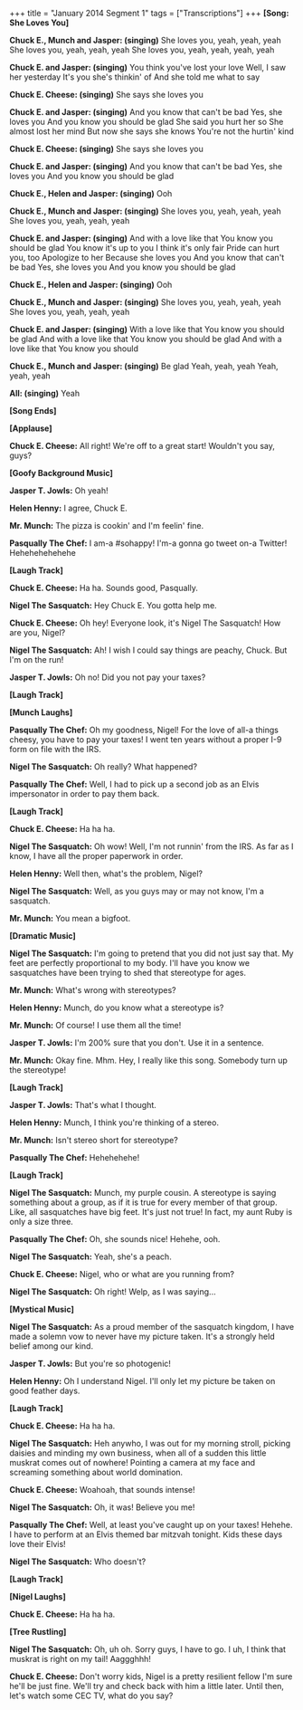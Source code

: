 +++
title = "January 2014 Segment 1"
tags = ["Transcriptions"]
+++
**[Song: She Loves You]**

**Chuck E., Munch and Jasper: (singing)**
She loves you, yeah, yeah, yeah
She loves you, yeah, yeah, yeah
She loves you, yeah, yeah, yeah, yeah

**Chuck E. and Jasper: (singing)**
You think you've lost your love
Well, I saw her yesterday
It's you she's thinkin' of
And she told me what to say

**Chuck E. Cheese: (singing)**
She says she loves you

**Chuck E. and Jasper: (singing)**
And you know that can't be bad
Yes, she loves you
And you know you should be glad
She said you hurt her so
She almost lost her mind
But now she says she knows
You're not the hurtin' kind

**Chuck E. Cheese: (singing)**
She says she loves you

**Chuck E. and Jasper: (singing)**
And you know that can't be bad
Yes, she loves you
And you know you should be glad

**Chuck E., Helen and Jasper: (singing)**
Ooh

**Chuck E., Munch and Jasper: (singing)**
She loves you, yeah, yeah, yeah
She loves you, yeah, yeah, yeah

**Chuck E. and Jasper: (singing)**
And with a love like that
You know you should be glad
You know it's up to you
I think it's only fair
Pride can hurt you, too
Apologize to her
Because she loves you
And you know that can't be bad
Yes, she loves you
And you know you should be glad

**Chuck E., Helen and Jasper: (singing)**
Ooh

**Chuck E., Munch and Jasper: (singing)**
She loves you, yeah, yeah, yeah
She loves you, yeah, yeah, yeah

**Chuck E. and Jasper: (singing)**
With a love like that
You know you should be glad
And with a love like that
You know you should be glad
And with a love like that
You know you should

**Chuck E., Munch and Jasper: (singing)**
Be glad
Yeah, yeah, yeah
Yeah, yeah, yeah

**All: (singing)**
Yeah

**[Song Ends]**

**[Applause]**

**Chuck E. Cheese:**
All right! We're off to a great start! Wouldn't you say, guys?

**[Goofy Background Music]**

**Jasper T. Jowls:**
Oh yeah!

**Helen Henny:**
I agree, Chuck E.

**Mr. Munch:**
The pizza is cookin' and I'm feelin' fine.

**Pasqually The Chef:**
I am-a #sohappy! I'm-a gonna go tweet on-a Twitter! Hehehehehehehe

**[Laugh Track]**

**Chuck E. Cheese:**
Ha ha. Sounds good, Pasqually.

**Nigel The Sasquatch:**
Hey Chuck E. You gotta help me.

**Chuck E. Cheese:**
Oh hey! Everyone look, it's Nigel The Sasquatch! How are you, Nigel?

**Nigel The Sasquatch:**
Ah! I wish I could say things are peachy, Chuck. But I'm on the run!

**Jasper T. Jowls:**
Oh no! Did you not pay your taxes?

**[Laugh Track]**

**[Munch Laughs]**

**Pasqually The Chef:**
Oh my goodness, Nigel! For the love of all-a things cheesy, you have to pay your taxes! I went ten years without a proper I-9 form on file with the IRS.

**Nigel The Sasquatch:**
Oh really? What happened?

**Pasqually The Chef:**
Well, I had to pick up a second job as an Elvis impersonator in order to pay them back.

**[Laugh Track]**

**Chuck E. Cheese:**
Ha ha ha.

**Nigel The Sasquatch:**
Oh wow! Well, I'm not runnin' from the IRS. As far as I know, I have all the proper paperwork in order.

**Helen Henny:**
Well then, what's the problem, Nigel?

**Nigel The Sasquatch:**
Well, as you guys may or may not know, I'm a sasquatch.

**Mr. Munch:**
You mean a bigfoot.

**[Dramatic Music]**

**Nigel The Sasquatch:**
I'm going to pretend that you did not just say that. My feet are perfectly proportional to my body. I'll have you know we sasquatches have been trying to shed that stereotype for ages.

**Mr. Munch:**
What's wrong with stereotypes?

**Helen Henny:**
Munch, do you know what a stereotype is?

**Mr. Munch:**
Of course! I use them all the time!

**Jasper T. Jowls:**
I'm 200% sure that you don't. Use it in a sentence.

**Mr. Munch:**
Okay fine. Mhm. Hey, I really like this song. Somebody turn up the stereotype!

**[Laugh Track]**

**Jasper T. Jowls:**
That's what I thought.

**Helen Henny:**
Munch, I think you're thinking of a stereo.

**Mr. Munch:**
Isn't stereo short for stereotype?

**Pasqually The Chef:**
Hehehehehe!

**[Laugh Track]**

**Nigel The Sasquatch:**
Munch, my purple cousin. A stereotype is saying something about a group, as if it is true for every member of that group. Like, all sasquatches have big feet. It's just not true! In fact, my aunt Ruby is only a size three.

**Pasqually The Chef:**
Oh, she sounds nice! Hehehe, ooh.

**Nigel The Sasquatch:**
Yeah, she's a peach.

**Chuck E. Cheese:**
Nigel, who or what are you running from?

**Nigel The Sasquatch:**
Oh right! Welp, as I was saying...

**[Mystical Music]**

**Nigel The Sasquatch:**
As a proud member of the sasquatch kingdom, I have made a solemn vow to never have my picture taken. It's a strongly held belief among our kind.

**Jasper T. Jowls:**
But you're so photogenic!

**Helen Henny:**
Oh I understand Nigel. I'll only let my picture be taken on good feather days.

**[Laugh Track]**

**Chuck E. Cheese:**
Ha ha ha.

**Nigel The Sasquatch:**
Heh anywho, I was out for my morning stroll, picking daisies and minding my own business, when all of a sudden this little muskrat comes out of nowhere! Pointing a camera at my face and screaming something about world domination.

**Chuck E. Cheese:**
Woahoah, that sounds intense!

**Nigel The Sasquatch:**
Oh, it was! Believe you me!

**Pasqually The Chef:**
Well, at least you've caught up on your taxes! Hehehe. I have to perform at an Elvis themed bar mitzvah tonight. Kids these days love their Elvis!

**Nigel The Sasquatch:**
Who doesn't?

**[Laugh Track]**

**[Nigel Laughs]**

**Chuck E. Cheese:**
Ha ha ha.

**[Tree Rustling]**

**Nigel The Sasquatch:**
Oh, uh oh. Sorry guys, I have to go. I uh, I think that muskrat is right on my tail! Aaggghhh!

**Chuck E. Cheese:**
Don't worry kids, Nigel is a pretty resilient fellow I'm sure he'll be just fine. We'll try and check back with him a little later. Until then, let's watch some CEC TV, what do you say?
